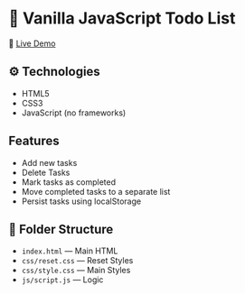 # 📝 Vanilla JavaScript Todo List

🔗 [Live Demo](https://pliutanastya.github.io/to-do-list/)

## ⚙️ Technologies

- HTML5
- CSS3
- JavaScript (no frameworks)

## Features
- Add new tasks
- Delete Tasks
- Mark tasks as completed
- Move completed tasks to a separate list
- Persist tasks using localStorage

## 📁 Folder Structure

- `index.html` — Main HTML
- `css/reset.css` — Reset Styles
- `css/style.css` — Main Styles
- `js/script.js` — Logic